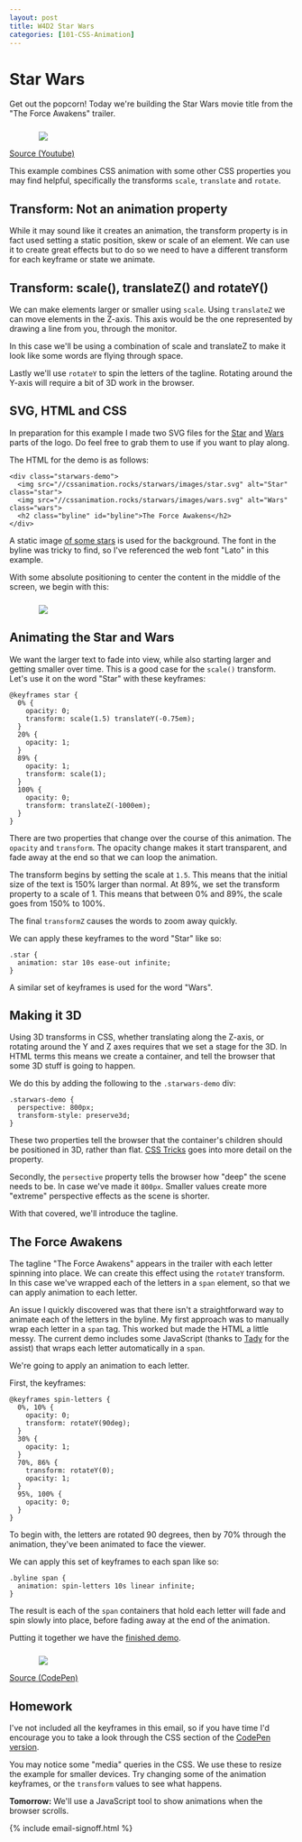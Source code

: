 ```yaml
---
layout: post
title: W4D2 Star Wars
categories: [101-CSS-Animation]
---
```


# Star Wars

Get out the popcorn! Today we're building the Star Wars movie title from the "The Force Awakens" trailer.

<div class="example">
  <img src="http://s3.amazonaws.com/course-images/starwars.gif" style="max-width: 400px; margin: 24px auto 0; display: block;">
  <p class="source"><a href="https://www.youtube.com/watch?v=ngElkyQ6Rhs">Source (Youtube)</a></p>
</div>

This example combines CSS animation with some other CSS properties you may find helpful, specifically the transforms `scale`, `translate` and `rotate`.

## Transform: Not an animation property

While it may sound like it creates an animation, the transform property is in fact used setting a static position, skew or scale of an element. We can use it to create great effects but to do so we need to have a different transform for each keyframe or state we animate.

## Transform: scale(), translateZ() and rotateY()

We can make elements larger or smaller using `scale`. Using `translateZ` we can move elements in the Z-axis. This axis would be the one represented by drawing a line from you, through the monitor.

In this case we'll be using a combination of scale and translateZ to make it look like some words are flying through space.

Lastly we'll use `rotateY` to spin the letters of the tagline. Rotating around the Y-axis will require a bit of 3D work in the browser.

## SVG, HTML and CSS

In preparation for this example I made two SVG files for the [Star](https://cssanimation.rocks/starwars/images/star.svg) and [Wars](https://cssanimation.rocks/starwars/images/wars.svg) parts of the logo. Do feel free to grab them to use if you want to play along.

The HTML for the demo is as follows:

    <div class="starwars-demo">
      <img src="//cssanimation.rocks/starwars/images/star.svg" alt="Star" class="star">
      <img src="//cssanimation.rocks/starwars/images/wars.svg" alt="Wars" class="wars">
      <h2 class="byline" id="byline">The Force Awakens</h2>
    </div>

A static image [of some stars](https://cssanimation.rocks/starwars/images/bg.jpg) is used for the background. The font in the byline was tricky to find, so I've referenced the web font "Lato" in this example.

With some absolute positioning to center the content in the middle of the screen, we begin with this:

<div class="example">
  <img src="http://s3.amazonaws.com/course-images/starwars.png" style="max-width: 400px; margin: 24px auto 0; display: block;">
</div>

## Animating the Star and Wars

We want the larger text to fade into view, while also starting larger and getting smaller over time. This is a good case for the `scale()` transform. Let's use it on the word "Star" with these keyframes:

    @keyframes star {
      0% {
        opacity: 0;
        transform: scale(1.5) translateY(-0.75em);
      }
      20% {
        opacity: 1;
      }
      89% {
        opacity: 1;
        transform: scale(1);
      }
      100% {
        opacity: 0;
        transform: translateZ(-1000em);
      }
    }

There are two properties that change over the course of this animation. The `opacity` and `transform`. The opacity change makes it start transparent, and fade away at the end so that we can loop the animation.

The transform begins by setting the scale at `1.5`. This means that the initial size of the text is 150% larger than normal. At 89%, we set the transform property to a scale of 1. This means that between 0% and 89%, the scale goes from 150% to 100%.

The final `transformZ` causes the words to zoom away quickly.

We can apply these keyframes to the word "Star" like so:

    .star {
      animation: star 10s ease-out infinite;
    }

A similar set of keyframes is used for the word "Wars".

## Making it 3D

Using 3D transforms in CSS, whether translating along the Z-axis, or rotating around the Y and Z axes requires that we set a stage for the 3D. In HTML terms this means we create a container, and tell the browser that some 3D stuff is going to happen.

We do this by adding the following to the `.starwars-demo` div:

    .starwars-demo {
      perspective: 800px;
      transform-style: preserve3d;
    } 

These two properties tell the browser that the container's children should be positioned in 3D, rather than flat. [CSS Tricks](https://css-tricks.com/almanac/properties/t/transform-style/) goes into more detail on the property.

Secondly, the `persective` property tells the browser how "deep" the scene needs to be. In case we've made it `800px`. Smaller values create more "extreme" perspective effects as the scene is shorter.

With that covered, we'll introduce the tagline.

## The Force Awakens

The tagline "The Force Awakens" appears in the trailer with each letter spinning into place. We can create this effect using the `rotateY` transform. In this case we've wrapped each of the letters in a `span` element, so that we can apply animation to each letter.

An issue I quickly discovered was that there isn't a straightforward way to animate each of the letters in the byline. My first approach was to manually wrap each letter in a `span` tag. This worked but made the HTML a little messy. The current demo includes some JavaScript (thanks to [Tady](https://twitter.com/tadywankenobi) for the assist) that wraps each letter automatically in a `span`.

We're going to apply an animation to each letter.

First, the keyframes:

    @keyframes spin-letters {
      0%, 10% {
        opacity: 0;
        transform: rotateY(90deg);
      }
      30% {
        opacity: 1;
      }
      70%, 86% {
        transform: rotateY(0);
        opacity: 1;
      }
      95%, 100% {
        opacity: 0;
      }
    }

To begin with, the letters are rotated 90 degrees, then by 70% through the animation, they've been animated to face the viewer.

We can apply this set of keyframes to each span like so:

    .byline span {
      animation: spin-letters 10s linear infinite;
    }

The result is each of the `span` containers that hold each letter will fade and spin slowly into place, before fading away at the end of the animation.

Putting it together we have the [finished demo](http://codepen.io/donovanh/pen/pJzwEw?editors=110).

<div class="example">
  <img src="http://s3.amazonaws.com/course-images/css-starwars.gif" style="max-width: 400px; margin: 24px auto 0; display: block;">
  <p class="source"><a href="http://codepen.io/donovanh/pen/pJzwEw?editors=110">Source (CodePen)</a></p>
</div>

<div class="callout">
  <h2>Homework</h2>
  <p>I've not included all the keyframes in this email, so if you have time I'd encourage you to take a look through the CSS section of the <a href="http://codepen.io/donovanh/pen/pJzwEw?editors=110">CodePen version</a>.</p>
  <p>You may notice some "media" queries in the CSS. We use these to resize the example for smaller devices. Try changing some of the animation keyframes, or the <code>transform</code> values to see what happens.</p>
</div>

**Tomorrow:** We'll use a JavaScript tool to show animations when the browser scrolls.

{% include email-signoff.html %}
